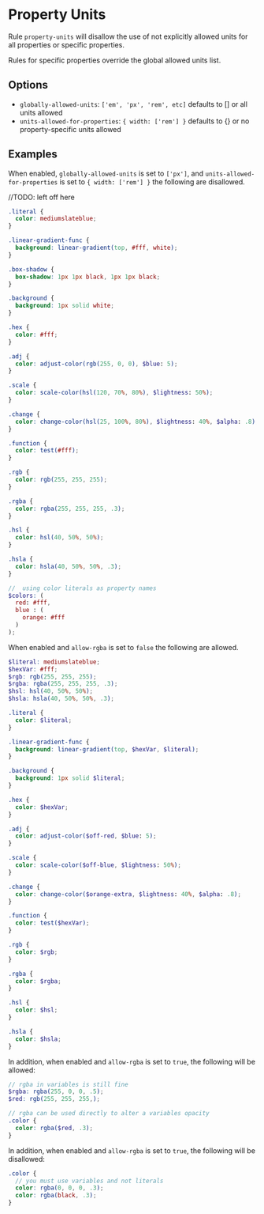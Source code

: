 # Property Units

Rule `property-units` will disallow the use of not explicitly allowed units for all properties or specific properties.

Rules for specific properties override the global allowed units list.

## Options

* `globally-allowed-units`: `['em', 'px', 'rem', etc]` defaults to [] or all units allowed
* `units-allowed-for-properties`: `{ width: ['rem'] }` defaults to {} or no property-specific units allowed

## Examples

When enabled, `globally-allowed-units` is set to `['px']`, and `units-allowed-for-properties` is set to `{ width: ['rem'] }` the following are disallowed.

//TODO: left off here

```scss
.literal {
  color: mediumslateblue;
}

.linear-gradient-func {
  background: linear-gradient(top, #fff, white);
}

.box-shadow {
  box-shadow: 1px 1px black, 1px 1px black;
}

.background {
  background: 1px solid white;
}

.hex {
  color: #fff;
}

.adj {
  color: adjust-color(rgb(255, 0, 0), $blue: 5);
}

.scale {
  color: scale-color(hsl(120, 70%, 80%), $lightness: 50%);
}

.change {
  color: change-color(hsl(25, 100%, 80%), $lightness: 40%, $alpha: .8);
}

.function {
  color: test(#fff);
}

.rgb {
  color: rgb(255, 255, 255);
}

.rgba {
  color: rgba(255, 255, 255, .3);
}

.hsl {
  color: hsl(40, 50%, 50%);
}

.hsla {
  color: hsla(40, 50%, 50%, .3);
}

//  using color literals as property names
$colors: (
  red: #fff,
  blue : (
    orange: #fff
  )
);
```

When enabled and `allow-rgba` is set to `false` the following are allowed.

```scss
$literal: mediumslateblue;
$hexVar: #fff;
$rgb: rgb(255, 255, 255);
$rgba: rgba(255, 255, 255, .3);
$hsl: hsl(40, 50%, 50%);
$hsla: hsla(40, 50%, 50%, .3);

.literal {
  color: $literal;
}

.linear-gradient-func {
  background: linear-gradient(top, $hexVar, $literal);
}

.background {
  background: 1px solid $literal;
}

.hex {
  color: $hexVar;
}

.adj {
  color: adjust-color($off-red, $blue: 5);
}

.scale {
  color: scale-color($off-blue, $lightness: 50%);
}

.change {
  color: change-color($orange-extra, $lightness: 40%, $alpha: .8);
}

.function {
  color: test($hexVar);
}

.rgb {
  color: $rgb;
}

.rgba {
  color: $rgba;
}

.hsl {
  color: $hsl;
}

.hsla {
  color: $hsla;
}
```

In addition, when enabled and `allow-rgba` is set to `true`, the following will be allowed:

```scss
// rgba in variables is still fine
$rgba: rgba(255, 0, 0, .5);
$red: rgb(255, 255, 255,);

// rgba can be used directly to alter a variables opacity
.color {
  color: rgba($red, .3);
}
```

In addition, when enabled and `allow-rgba` is set to `true`, the following will be disallowed:

```scss
.color {
  // you must use variables and not literals
  color: rgba(0, 0, 0, .3);
  color: rgba(black, .3);
}
```
